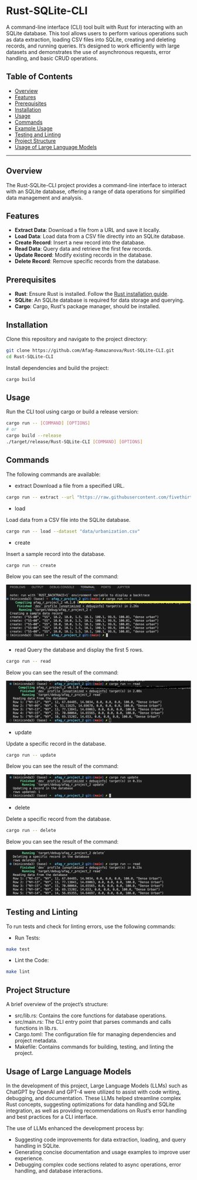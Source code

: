 # Rust-SQLite-CLI

A command-line interface (CLI) tool built with Rust for interacting with an SQLite database. This tool allows users to perform various operations such as data extraction, loading CSV files into SQLite, creating and deleting records, and running queries. It’s designed to work efficiently with large datasets and demonstrates the use of asynchronous requests, error handling, and basic CRUD operations.

## Table of Contents
- [Overview](#overview)
- [Features](#features)
- [Prerequisites](#prerequisites)
- [Installation](#installation)
- [Usage](#usage)
- [Commands](#commands)
- [Example Usage](#example-usage)
- [Testing and Linting](#testing-and-linting)
- [Project Structure](#project-structure)
- [Usage of Large Language Models](#usage-of-large-language-models)

---

## Overview
The Rust-SQLite-CLI project provides a command-line interface to interact with an SQLite database, offering a range of data operations for simplified data management and analysis.

## Features
- **Extract Data**: Download a file from a URL and save it locally.
- **Load Data**: Load data from a CSV file directly into an SQLite database.
- **Create Record**: Insert a new record into the database.
- **Read Data**: Query data and retrieve the first few records.
- **Update Record**: Modify existing records in the database.
- **Delete Record**: Remove specific records from the database.

## Prerequisites
- **Rust**: Ensure Rust is installed. Follow the [Rust installation guide](https://www.rust-lang.org/tools/install).
- **SQLite**: An SQLite database is required for data storage and querying.
- **Cargo**: Cargo, Rust's package manager, should be installed.

## Installation
Clone this repository and navigate to the project directory:

```bash
git clone https://github.com/Afag-Ramazanova/Rust-SQLite-CLI.git
cd Rust-SQLite-CLI 
```
Install dependencies and build the project:

```bash 
cargo build
``` 

## Usage
Run the CLI tool using cargo or build a release version:

``` bash 
cargo run -- [COMMAND] [OPTIONS]
# or
cargo build --release
./target/release/Rust-SQLite-CLI [COMMAND] [OPTIONS]
```

## Commands

The following commands are available:

- extract
Download a file from a specified URL.

``` bash
cargo run -- extract --url "https://raw.githubusercontent.com/fivethirtyeight/data/refs/heads/master/district-urbanization-index-2022/urbanization-index-2022.csv" --file_path "data/urbanization.csv"
```

- load

Load data from a CSV file into the SQLite database.
``` bash 
cargo run -- load --dataset "data/urbanization.csv"
```


- create

Insert a sample record into the database.
``` bash 
cargo run -- create
``` 
Below you can see the result of the command: 

![alt text](create.png)

- read
Query the database and display the first 5 rows.
``` bash 
cargo run -- read
```
Below you can see the result of the command: 

![alt text](read.png)

- update

Update a specific record in the database.

``` bash
cargo run -- update
```

Below you can see the result of the command: 

![alt text](update.png)

- delete

Delete a specific record from the database.
``` bash 
cargo run -- delete 
``` 
Below you can see the result of the command: 

![alt text](delete&read.png)

## Testing and Linting
To run tests and check for linting errors, use the following commands:

- Run Tests:
``` bash 
make test
```

- Lint the Code:
``` bash 
make lint
``` 

## Project Structure

A brief overview of the project’s structure:

- src/lib.rs: Contains the core functions for database operations.
- src/main.rs: The CLI entry point that parses commands and calls functions in lib.rs.
- Cargo.toml: The configuration file for managing dependencies and project metadata.
- Makefile: Contains commands for building, testing, and linting the project.

## Usage of Large Language Models

In the development of this project, Large Language Models (LLMs) such as ChatGPT by OpenAI and GPT-4 were utilized to assist with code writing, debugging, and documentation. These LLMs helped streamline complex Rust concepts, suggesting optimizations for data handling and SQLite integration, as well as providing recommendations on Rust’s error handling and best practices for a CLI interface.

The use of LLMs enhanced the development process by:

- Suggesting code improvements for data extraction, loading, and query handling in SQLite.
- Generating concise documentation and usage examples to improve user experience.
- Debugging complex code sections related to async operations, error handling, and database interactions.
